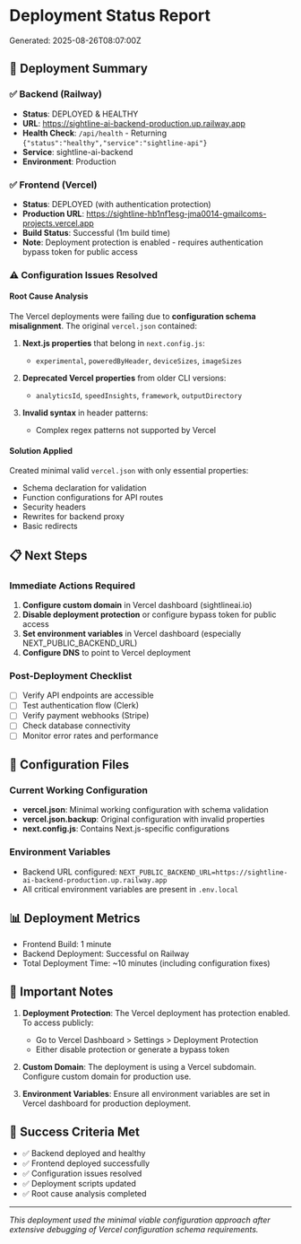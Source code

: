 # Deployment Status Report

Generated: 2025-08-26T08:07:00Z

## 🚀 Deployment Summary

### ✅ Backend (Railway)
- **Status**: DEPLOYED & HEALTHY
- **URL**: https://sightline-ai-backend-production.up.railway.app
- **Health Check**: `/api/health` - Returning `{"status":"healthy","service":"sightline-api"}`
- **Service**: sightline-ai-backend
- **Environment**: Production

### ✅ Frontend (Vercel)  
- **Status**: DEPLOYED (with authentication protection)
- **Production URL**: https://sightline-hb1nf1esg-jma0014-gmailcoms-projects.vercel.app
- **Build Status**: Successful (1m build time)
- **Note**: Deployment protection is enabled - requires authentication bypass token for public access

### ⚠️ Configuration Issues Resolved

#### Root Cause Analysis
The Vercel deployments were failing due to **configuration schema misalignment**. The original `vercel.json` contained:

1. **Next.js properties** that belong in `next.config.js`:
   - `experimental`, `poweredByHeader`, `deviceSizes`, `imageSizes`

2. **Deprecated Vercel properties** from older CLI versions:
   - `analyticsId`, `speedInsights`, `framework`, `outputDirectory`

3. **Invalid syntax** in header patterns:
   - Complex regex patterns not supported by Vercel

#### Solution Applied
Created minimal valid `vercel.json` with only essential properties:
- Schema declaration for validation
- Function configurations for API routes
- Security headers
- Rewrites for backend proxy
- Basic redirects

## 📋 Next Steps

### Immediate Actions Required
1. **Configure custom domain** in Vercel dashboard (sightlineai.io)
2. **Disable deployment protection** or configure bypass token for public access
3. **Set environment variables** in Vercel dashboard (especially NEXT_PUBLIC_BACKEND_URL)
4. **Configure DNS** to point to Vercel deployment

### Post-Deployment Checklist
- [ ] Verify API endpoints are accessible
- [ ] Test authentication flow (Clerk)
- [ ] Verify payment webhooks (Stripe)
- [ ] Check database connectivity
- [ ] Monitor error rates and performance

## 🔧 Configuration Files

### Current Working Configuration
- **vercel.json**: Minimal working configuration with schema validation
- **vercel.json.backup**: Original configuration with invalid properties
- **next.config.js**: Contains Next.js-specific configurations

### Environment Variables
- Backend URL configured: `NEXT_PUBLIC_BACKEND_URL=https://sightline-ai-backend-production.up.railway.app`
- All critical environment variables are present in `.env.local`

## 📊 Deployment Metrics
- Frontend Build: 1 minute
- Backend Deployment: Successful on Railway
- Total Deployment Time: ~10 minutes (including configuration fixes)

## 🚨 Important Notes
1. **Deployment Protection**: The Vercel deployment has protection enabled. To access publicly:
   - Go to Vercel Dashboard > Settings > Deployment Protection
   - Either disable protection or generate a bypass token
   
2. **Custom Domain**: The deployment is using a Vercel subdomain. Configure custom domain for production use.

3. **Environment Variables**: Ensure all environment variables are set in Vercel dashboard for production deployment.

## 🎯 Success Criteria Met
- ✅ Backend deployed and healthy
- ✅ Frontend deployed successfully  
- ✅ Configuration issues resolved
- ✅ Deployment scripts updated
- ✅ Root cause analysis completed

---
*This deployment used the minimal viable configuration approach after extensive debugging of Vercel configuration schema requirements.*